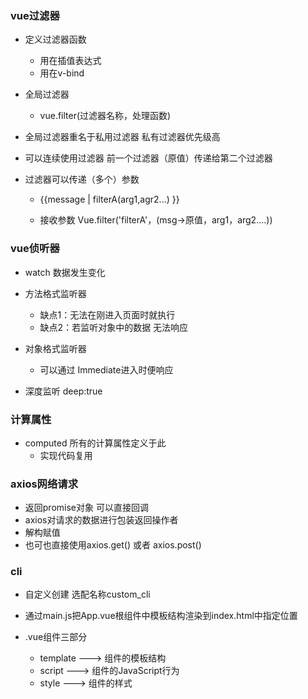 ### vue过滤器

-   定义过滤器函数
    -   用在插值表达式
    -   用在v-bind

-   全局过滤器
    -   vue.filter(过滤器名称，处理函数)

-   全局过滤器重名于私用过滤器  私有过滤器优先级高

-   可以连续使用过滤器 前一个过滤器（原值）传递给第二个过滤器

-   过滤器可以传递（多个）参数 

    -   <p>{{message | filterA(arg1,agr2...) }}</p>

    -   接收参数 Vue.filter('filterA'，(msg->原值，arg1，arg2....))

### vue侦听器

-   watch 数据发生变化
-   方法格式监听器
    -   缺点1：无法在刚进入页面时就执行
    -   缺点2：若监听对象中的数据 无法响应

-   对象格式监听器
    -   可以通过 Immediate进入时便响应

-   深度监听 deep:true

### 计算属性

-   computed 所有的计算属性定义于此
    -   实现代码复用

### axios网络请求

-   返回promise对象 可以直接回调
-   axios对请求的数据进行包装返回操作者
-   解构赋值
-   也可也直接使用axios.get() 或者 axios.post()

### cli

-   自定义创建  选配名称custom_cli

-   通过main.js把App.vue根组件中模板结构渲染到index.html中指定位置<div id="app"></div>

-   .vue组件三部分

    -   template ---> 组件的模板结构
    -   script ---> 组件的JavaScript行为
    -   style ---> 组件的样式

    
